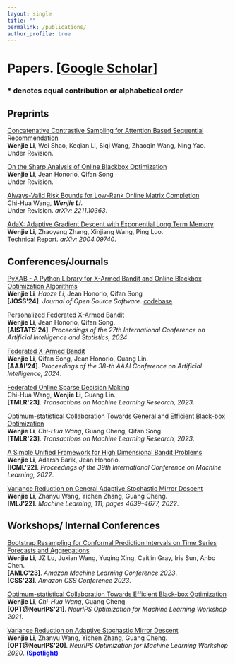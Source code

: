 ```yaml
---
layout: single
title: ""
permalink: /publications/
author_profile: true
---
```

# <i class="fa fa-fw fa-paste"></i> Papers. [[Google Scholar](https://scholar.google.com/citations?user=4jlUpjEAAAAJ&hl=en)] #


### * denotes equal contribution or alphabetical order


## Preprints

[Concatenative Contrastive Sampling for Attention Based Sequential Recommendation]()\
**Wenjie Li**, Wei Shao, Keqian Li, Siqi Wang, Zhaoqin Wang, Ning Yao. \
Under Revision. 


[On the Sharp Analysis of Online Blackbox Optimization]()\
**Wenjie Li**, Jean Honorio, Qifan Song\
Under Revision. 

[Always-Valid Risk Bounds for Low-Rank Online Matrix Completion](https://williamlwj.github.io/About//publications/always_valid)\
Chi-Hua Wang<sup>*</sup>, **Wenjie Li**<sup>*</sup>. \
Under Revision.  _arXiv: 2211.10363_.


[AdaX: Adaptive Gradient Descent with Exponential Long Term Memory](https://williamlwj.github.io/About//publications/AdaX)\
**Wenjie Li**, Zhaoyang Zhang, Xinjiang Wang, Ping Luo. \
Technical Report. _arXiv: 2004.09740_. 

## Conferences/Journals

[PyXAB - A Python Library for X-Armed Bandit and Online Blackbox Optimization Algorithms](https://williamlwj.github.io/About//publications/PyXAB)\
**Wenjie Li**<sup>*</sup>, Haoze Li<sup>*</sup>, Jean Honorio, Qifan Song\
**[JOSS'24]**. _Journal of Open Source Software_. [codebase](https://github.com/WilliamLwj/PyXAB)


[Personalized Federated X-Armed Bandit](https://williamlwj.github.io/About//publications/PF-X)\
**Wenjie Li**, Jean Honorio, Qifan Song. \
**[AISTATS'24]**. _Proceedings of the 27th International Conference on Artificial Intelligence and Statistics, 2024_.



[Federated X-Armed Bandit](https://williamlwj.github.io/About//publications/Fed-X)\
**Wenjie Li**, Qifan Song, Jean Honorio, Guang Lin. \
**[AAAI'24]**. _Proceedings of the 38-th AAAI Conference on Artificial Intelligence, 2024_.

[Federated Online Sparse Decision Making](https://williamlwj.github.io/About//publications/Fed-LASSO)\
Chi-Hua Wang, **Wenjie Li**, Guang Lin. \
**[TMLR'23]**. _Transactions on Machine Learning Research, 2023_.


[Optimum-statistical Collaboration Towards General and Efficient Black-box Optimization](https://williamlwj.github.io/About//publications/VHCT)\
**Wenjie Li**<sup>*</sup>, Chi-Hua Wang<sup>*</sup>, Guang Cheng, Qifan Song. \
**[TMLR'23]**. _Transactions on Machine Learning Research, 2023_.


[A Simple Unified Framework for High Dimensional Bandit Problems](https://williamlwj.github.io/About//publications/Bandit_framework)\
**Wenjie Li**, Adarsh Barik, Jean Honorio. \
**[ICML'22]**. _Proceedings of the 39th International Conference on Machine Learning, 2022_.


[Variance Reduction on General Adaptive Stochastic Mirror Descent](https://williamlwj.github.io/About//publications/SVRGMD)\
**Wenjie Li**, Zhanyu Wang, Yichen Zhang, Guang Cheng. \
**[MLJ'22]**. _Machine Learning, 111, pages 4639–4677, 2022_.




## Workshops/ Internal Conferences

[Bootstrap Resampling for Conformal Prediction Intervals on Time Series Forecasts and Aggregations]()\
**Wenjie Li**, JZ Lu, Juxian Wang, Yuqing Xing, Caitlin Gray,  Iris Sun, Anbo Chen. \
**[AMLC'23]**. _Amazon Machine Learning Conference 2023_.\
**[CSS'23]**. _Amazon CSS Conference 2023_.


[Optimum-statistical Collaboration Towards Efficient Black-box Optimization](https://williamlwj.github.io/About//publications/VHCT)\
**Wenjie Li**<sup>*</sup>, Chi-Hua Wang<sup>*</sup>, Guang Cheng. \
**[OPT@NeurIPS'21]**. _NeurIPS Optimization for Machine Learning Workshop 2021_.


[Variance Reduction on Adaptive Stochastic Mirror Descent](https://williamlwj.github.io/About//publications/SVRGMD)\
**Wenjie Li**, Zhanyu Wang, Yichen Zhang, Guang Cheng. \
**[OPT@NeurIPS'20]**. _NeurIPS Optimization for Machine Learning Workshop 2020_. <span style="color:blue"> <b> (Spotlight) </b> </span>

